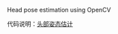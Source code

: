 Head pose estimation using OpenCV

代码说明：[头部姿态估计](https://github.com/Yuu177/learn/blob/main/%E8%AE%A1%E7%AE%97%E6%9C%BA%E8%A7%86%E8%A7%89/%E5%A4%B4%E9%83%A8%E5%A7%BF%E6%80%81%E4%BC%B0%E8%AE%A1.md)